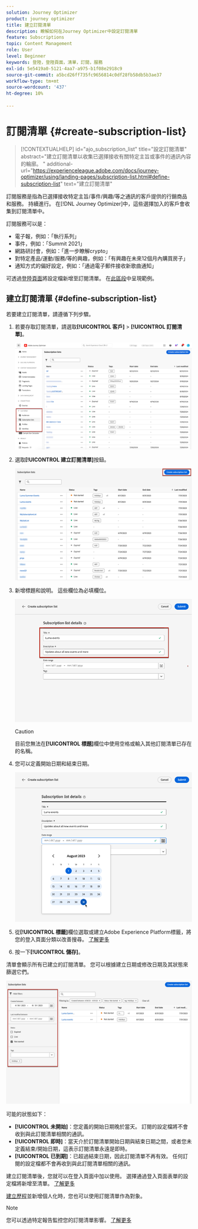 ```yaml
---
solution: Journey Optimizer
product: journey optimizer
title: 建立訂閱清單
description: 瞭解如何在Journey Optimizer中設定訂閱清單
feature: Subscriptions
topic: Content Management
role: User
level: Beginner
keywords: 登陸，登陸頁面，清單，訂閱，服務
exl-id: 5e5419a0-5121-4aa7-a975-b1f08e2918c9
source-git-commit: a5bcd26ff735fc9656814c0df28fb58db5b3ae37
workflow-type: tm+mt
source-wordcount: '437'
ht-degree: 10%

---
```


# 訂閱清單 {#create-subscription-list}

>[!CONTEXTUALHELP]
>id="ajo_subscription_list"
>title="設定訂閱清單"
>abstract="建立訂閱清單以收集已選擇接收有關特定主旨或事件的通訊內容的輪廓。 "
>additional-url="https://experienceleague.adobe.com/docs/journey-optimizer/using/landing-pages/subscription-list.html#define-subscription-list" text="建立訂閱清單"

訂閱服務是指為已選擇接收特定主旨/事件/興趣/等之通訊的客戶提供的行銷商品和服務。 持續進行。 在[!DNL Journey Optimizer]中，這些選擇加入的客戶會收集到訂閱清單中。

訂閱服務可以是：

* 電子報，例如：「執行系列」
* 事件，例如：「Summit 2021」
* 網路研討會，例如：「進一步瞭解crypto」
* 對特定產品/運動/服務/等的興趣，例如：「有興趣在未來12個月內購買房子」
* 通知方式的偏好設定，例如：「通過電子郵件接收新歌曲通知」

可透過[登陸頁面](create-lp.md)將設定檔新增至訂閱清單。 在[此區段](lp-use-cases.md#subscription-to-a-service)中呈現範例。

## 建立訂閱清單 {#define-subscription-list}

若要建立訂閱清單，請遵循下列步驟。

1. 若要存取訂閱清單，請選取&#x200B;**[!UICONTROL 客戶]** > **[!UICONTROL 訂閱清單]**。

   ![](assets/lp_subscription-lists.png)

1. 選取&#x200B;**[!UICONTROL 建立訂閱清單]**&#x200B;按鈕。

   ![](assets/lp_create-subscription-list.png)

1. 新增標題和說明。 這些欄位為必填欄位。

   ![](assets/lp_subscription-list-name.png)

   >[!CAUTION]
   >
   >目前您無法在&#x200B;**[!UICONTROL 標題]**&#x200B;欄位中使用空格或輸入其他訂閱清單已存在的名稱。

1. 您可以定義開始日期和結束日期。

   ![](assets/lp_subscription-list-dates.png)

1. 從&#x200B;**[!UICONTROL 標籤]**&#x200B;欄位選取或建立Adobe Experience Platform標籤，將您的登入頁面分類以改善搜尋。 [了解更多](../start/search-filter-categorize.md#tags)

1. 按一下&#x200B;**[!UICONTROL 儲存]**。

清單會顯示所有已建立的訂閱清單。 您可以根據建立日期或修改日期及其狀態來篩選它們。

![](assets/lp_subscription-filters.png)

可能的狀態如下：

* **[!UICONTROL 未開始]**：您定義的開始日期晚於當天。 訂閱的設定檔將不會收到與此訂閱清單相關的通訊。
* **[!UICONTROL 即時]**：當天介於訂閱清單開始日期與結束日期之間，或者您未定義結束/開始日期，這表示訂閱清單永遠是即時。
* **[!UICONTROL 已到期]**：已超過結束日期，因此訂閱清單不再有效。 任何訂閱的設定檔都不會再收到與此訂閱清單相關的通訊。

建立訂閱清單後，您就可以在登入頁面中加以使用。 選擇通過登入頁面表單的設定檔將新增至清單。 [了解更多](design-lp.md)

[建立歷程](../building-journeys/journey-gs.md#jo-build)並新增個人化時，您也可以使用訂閱清單作為對象。

>[!NOTE]
>
>您可以透過特定報告監控您的訂閱清單影響。 [了解更多](../reports/subscription-report-live.md)
